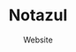 <p align="center">
  <!-- <a href="http://atomizecode.com">
    <img width="110px" style="margin-right: 20px" src="https://firebasestorage.googleapis.com/v0/b/pawan-dev.appspot.com/o/logo.svg?alt=media">
  </a> -->
</p>

<h1 align="center">Notazul</h1>

<div align="center">

Website

</div>
